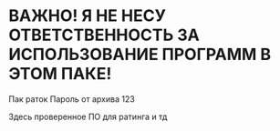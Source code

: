 # ВАЖНО! Я НЕ НЕСУ ОТВЕТСТВЕННОСТЬ ЗА ИСПОЛЬЗОВАНИЕ ПРОГРАММ В ЭТОМ ПАКЕ!
   Пак раток
   Пароль от архива 123
   
   Здесь проверенное ПО для ратинга и тд
